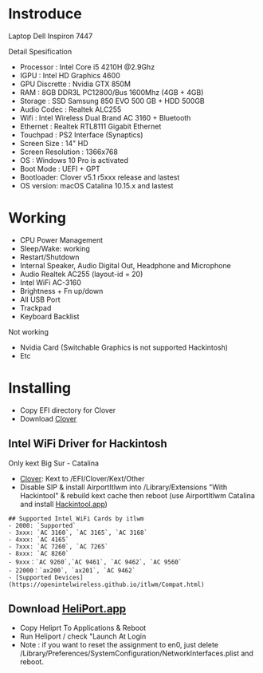 # Instroduce
Laptop Dell Inspiron 7447

Detail Spesification
* Processor : Intel Core i5 4210H @2.9Ghz
* IGPU : Intel HD Graphics 4600
* GPU Discrette : Nvidia GTX 850M
* RAM : 8GB DDR3L PC12800/Bus 1600Mhz (4GB + 4GB)
* Storage : SSD Samsung 850 EVO 500 GB + HDD 500GB
* Audio Codec : Realtek ALC255
* Wifi : Intel Wireless Dual Brand AC 3160 + Bluetooth
* Ethernet : Realtek RTL8111 Gigabit Ethernet
* Touchpad : PS2 Interface (Synaptics)
* Screen Size : 14" HD
* Screen Resolution : 1366x768
* OS : Windows 10 Pro is activated
* Boot Mode : UEFI + GPT
* Bootloader: Clover v5.1 r5xxx release and lastest
* OS version: macOS Catalina 10.15.x and lastest

# Working
* CPU Power Management
* Sleep/Wake: working
* Restart/Shutdown
* Internal Speaker, Audio Digital Out, Headphone and Microphone
* Audio Realtek AC255 (layout-id = 20)
* Intel WiFi AC-3160
* Brightness + Fn up/down
* All USB Port
* Trackpad
* Keyboard Backlist

Not working
* Nvidia Card (Switchable Graphics is not supported Hackintosh)
* Etc

# Installing
* Copy EFI directory for Clover
* Download [Clover](https://github.com/CloverHackyColor/CloverBootloader/releases/tag/5128)

## Intel WiFi Driver for Hackintosh
Only kext Big Sur - Catalina
* [Clover](https://github.com/CloverHackyColor/CloverBootloader/releases): Kext to /EFI/Clover/Kext/Other
* Disable SIP & install AirportItlwm into /Library/Extensions "With Hackintool" & rebuild kext cache then reboot (use AirportItlwm Catalina and install [Hackintool.app](https://github.com/headkaze/Hackintool/releases))
```
## Supported Intel WiFi Cards by itlwm
- 2000: `Supported`
- 3xxx: `AC 3160`, `AC 3165`, `AC 3168`
- 4xxx: `AC 4165`
- 7xxx: `AC 7260`, `AC 7265`
- 8xxx: `AC 8260`
- 9xxx：`AC 9260`,`AC 9461`, `AC 9462`, `AC 9560`
- 22000：`ax200`, `ax201`, `AC 9462`
- [Supported Devices](https://openintelwireless.github.io/itlwm/Compat.html)
```
## Download [HeliPort.app](https://github.com/OpenIntelWireless/HeliPort/releases/tag/v1.0.1)
* Copy Heliprt To Applications & Reboot
* Run Heliport / check "Launch At Login
* Note : if you want to reset the assignment to en0, 
just delete /Library/Preferences/SystemConfiguration/NetworkInterfaces.plist and reboot.
